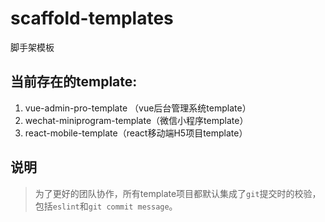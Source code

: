 # scaffold-templates
脚手架模板

## 当前存在的template:
1. vue-admin-pro-template （vue后台管理系统template）
2. wechat-miniprogram-template（微信小程序template）
3. react-mobile-template（react移动端H5项目template）

## 说明
> 为了更好的团队协作，所有template项目都默认集成了`git`提交时的校验，包括`eslint`和`git commit message`。
